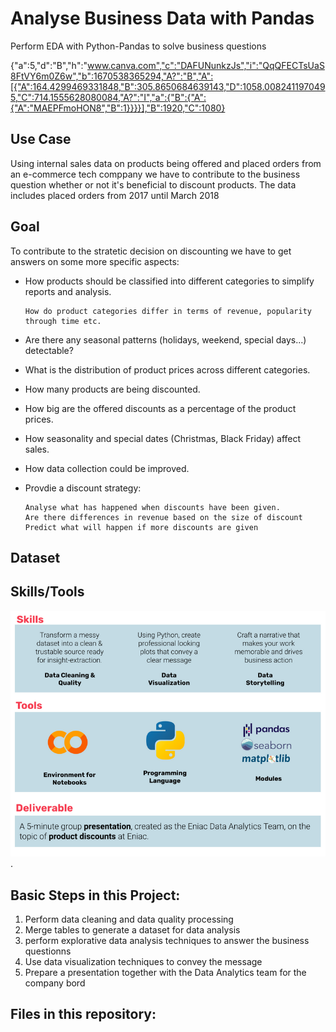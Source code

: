 # Analyse Business Data with Pandas
Perform EDA with Python-Pandas to solve business questions

{"a":5,"d":"B","h":"www.canva.com","c":"DAFUNunkzJs","i":"QqQFECTsUaS8FtVY6m0Z6w","b":1670538365294,"A?":"B","A":[{"A":164.4299469331848,"B":305.8650684639143,"D":1058.0082411970495,"C":714.1555628080084,"A?":"I","a":{"B":{"A":{"A":"MAEPFmoHON8","B":1}}}}],"B":1920,"C":1080}



## Use Case
Using internal sales data on products being offered and placed orders from an e-commerce tech comppany we have to contribute to the business question whether or not it's beneficial to discount products. The data includes placed orders from 2017 until March 2018

## Goal 

To contribute to the stratetic decision on discounting we have to get answers on some more specific aspects: 
- How products should be classified into different categories to simplify reports and analysis.
      
      How do product categories differ in terms of revenue, popularity through time etc. 
      
- Are there any seasonal patterns (holidays, weekend, special days...) detectable? 
- What is the distribution of product prices across different categories.
- How many products are being discounted.
- How big are the offered discounts as a percentage of the product prices.
- How seasonality and special dates (Christmas, Black Friday) affect sales.
- How data collection could be improved. 
- Provdie a discount strategy: 

      Analyse what has happened when discounts have been given.
      Are there differences in revenue based on the size of discount
      Predict what will happen if more discounts are given


## Dataset


## Skills/Tools

![](tools_skills.png "Tools, skills and steps for the project").


## Basic Steps in this Project: 
1. Perform data cleaning and data quality processing
3. Merge tables to generate a dataset for data analysis
4. perform explorative data analysis techniques to answer the business questionns
5. Use data visualization techniques to convey the message
6. Prepare a presentation together with the Data Analytics team for the company bord


## Files in this repository: 


